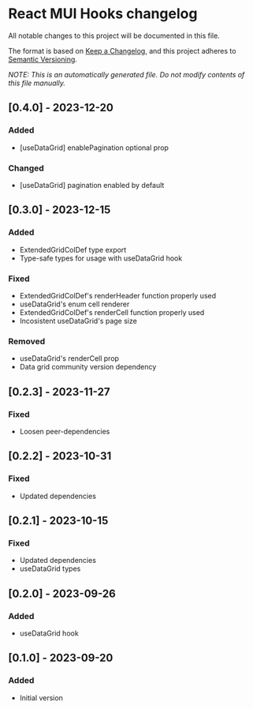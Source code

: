 # React MUI Hooks changelog

All notable changes to this project will be documented in this file.

The format is based on [Keep a Changelog](https://keepachangelog.com/en/1.1.0/),
and this project adheres to [Semantic Versioning](https://semver.org/spec/v2.0.0.html).

_NOTE: This is an automatically generated file. Do not modify contents of this file manually._

## [0.4.0] - 2023-12-20
### Added
- [useDataGrid] enablePagination optional prop

### Changed
- [useDataGrid] pagination enabled by default

## [0.3.0] - 2023-12-15
### Added
- ExtendedGridColDef type export
- Type-safe types for usage with useDataGrid hook

### Fixed
- ExtendedGridColDef's renderHeader function properly used
- useDataGrid's enum cell renderer
- ExtendedGridColDef's renderCell function properly used
- Incosistent useDataGrid's page size

### Removed
- useDataGrid's renderCell prop
- Data grid community version dependency

## [0.2.3] - 2023-11-27
### Fixed
- Loosen peer-dependencies

## [0.2.2] - 2023-10-31
### Fixed
- Updated dependencies

## [0.2.1] - 2023-10-15
### Fixed
- Updated dependencies
- useDataGrid types

## [0.2.0] - 2023-09-26
### Added
- useDataGrid hook

## [0.1.0] - 2023-09-20
### Added
- Initial version

